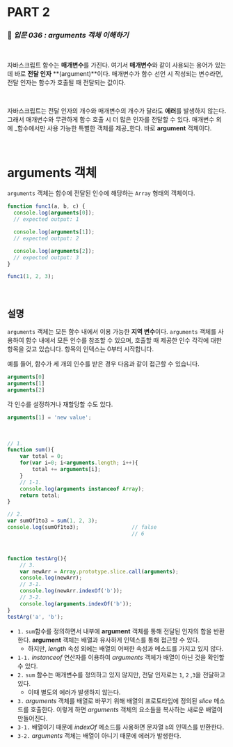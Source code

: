 # PART 2

###  :pencil: ***입문 036 :  arguments 객체 이해하기***

<br>

자바스크립트 함수는 **매개변수**를 가진다. 여기서 **매개변수**와 같이 사용되는 용어가 있는데 바로 **전달 인자** **(argument)**이다. 매개변수가 함수 선언 시 작성되는 변수라면, 전달 인자는 함수가 호출될 때 전달되는 값이다. 

<br>

자바스크립트는 전달 인자의 개수와 매개변수의 개수가 달라도 **에러**를 발생하지 않는다. 그래서 매개변수와 무관하게 함수 호출 시 더 많은 인자를 전달할 수 있다. 매개변수 외에 _함수에서만 사용 가능한 특별한 객체를 제공_한다. 바로 **argument** 객체이다.

<br>

# arguments 객체

`arguments` 객체는 함수에 전달된 인수에 해당하는 `Array` 형태의 객체이다.

```javascript
function func1(a, b, c) {
  console.log(arguments[0]);
  // expected output: 1

  console.log(arguments[1]);
  // expected output: 2

  console.log(arguments[2]);
  // expected output: 3
}

func1(1, 2, 3);
```

<br>

## 설명

`arguments` 객체는 모든 함수 내에서 이용 가능한 **지역 변수**이다. `arguments` 객체를 사용하여 함수 내에서 모든 인수를 참조할 수 있으며, 호출할 때 제공한 인수 각각에 대한 항목을 갖고 있습니다. 항목의 인덱스는 0부터 시작합니다.

예를 들어, 함수가 세 개의 인수를 받은 경우 다음과 같이 접근할 수 있습니다.

```javascript
arguments[0]
arguments[1]
arguments[2]
```

각 인수를 설정하거나 재할당할 수도 있다.

```javascript
arguments[1] = 'new value';
```



<br>

```javascript
// 1.
function sum(){
    var total = 0;
    for(var i=0; i<arguments.length; i++){
        total += arguments[i];
    }
    // 1-1.
    console.log(arguments instanceof Array);
    return total;
}

// 2.
var sumOf1to3 = sum(1, 2, 3);
console.log(sumOf1to3);					// false
										// 6



function testArg(){
    // 3.
    var newArr = Array.prototype.slice.call(arguments);
    console.log(newArr);
    // 3-1.
    console.log(newArr.indexOf('b'));
    // 3-2.
    console.log(arguments.indexOf('b'));
}
testArg('a', 'b');
```

- `1.` `sum`함수를 정의하면서 내부에 **argument** 객체를 통해 전달된 인자의 합을 반환한다. **argument** 객체는 배열과 유사하게 인덱스를 통해 접근할 수 있다. 
  - 하지만, *length* 속성 외에는 배열의 어떠한 속성과 메소드를 가지고 있지 않다. 
- `1-1.` *instanceof* 연산자를 이용하여 *arguments* 객체가 배열이 아닌 것을 확인할 수 있다.
- `2.` `sum` 함수는 매개변수를 정의하고 있지 않지만, 전달 인자로는 `1`, `2` ,`3`을 전달하고 있다. 
  - 이때 별도의 에러가 발생하지 않는다.
- `3.` *arguments* 객체를 배열로 바꾸기 위해 배열의 프로토타입에 정의된 *slice* 메소드를 호출한다. 이렇게 하면 *arguments* 객체의 요소들을 복사하는 새로운 배열이 만들어진다. 
- `3-1.` 배열이기 때문에 *indexOf* 메소드를 사용하면 문자열 `b`의 인덱스를 반환한다. 
- `3-2.` *arguments* 객체는 배열이 아니기 때문에 에러가 발생한다. 




